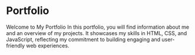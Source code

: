 # Portfolio
Welcome to My Portfolio  In this portfolio, you will find information about me and an overview of my projects. It showcases my skills in HTML, CSS, and JavaScript, reflecting my commitment to building engaging and user-friendly web experiences.

